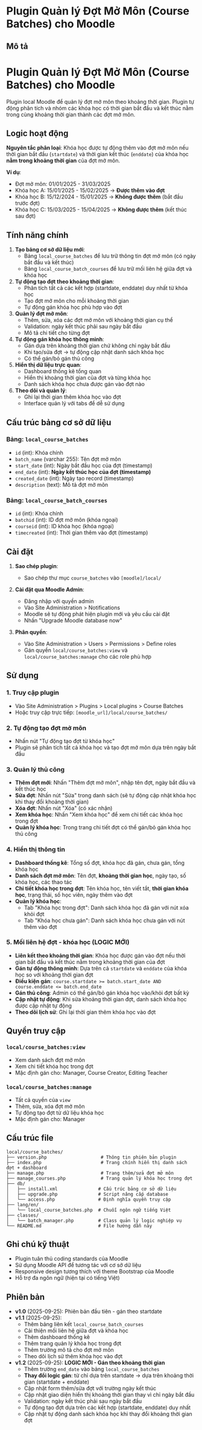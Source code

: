# Plugin Quản lý Đợt Mở Môn (Course Batches) cho Moodle

## Mô tả
# Plugin Quản lý Đợt Mở Môn (Course Batches) cho Moodle

Plugin local Moodle để quản lý đợt mở môn theo khoảng thời gian. Plugin tự động phân tích và nhóm các khóa học có thời gian bắt đầu và kết thúc nằm trong cùng khoảng thời gian thành các đợt mở môn.

## Logic hoạt động
**Nguyên tắc phân loại**: Khóa học được tự động thêm vào đợt mở môn nếu thời gian bắt đầu (`startdate`) và thời gian kết thúc (`enddate`) của khóa học **nằm trong khoảng thời gian** của đợt mở môn.

**Ví dụ**: 
- Đợt mở môn: 01/01/2025 - 31/03/2025
- Khóa học A: 15/01/2025 - 15/02/2025 → **Được thêm vào đợt**
- Khóa học B: 15/12/2024 - 15/01/2025 → **Không được thêm** (bắt đầu trước đợt)
- Khóa học C: 15/03/2025 - 15/04/2025 → **Không được thêm** (kết thúc sau đợt)

## Tính năng chính
1. **Tạo bảng cơ sở dữ liệu mới**: 
   - Bảng `local_course_batches` để lưu trữ thông tin đợt mở môn (có ngày bắt đầu và kết thúc)
   - Bảng `local_course_batch_courses` để lưu trữ mối liên hệ giữa đợt và khóa học
2. **Tự động tạo đợt theo khoảng thời gian**: 
   - Phân tích tất cả các kết hợp (startdate, enddate) duy nhất từ khóa học
   - Tạo đợt mở môn cho mỗi khoảng thời gian
   - Tự động gán khóa học phù hợp vào đợt
3. **Quản lý đợt mở môn**: 
   - Thêm, sửa, xóa các đợt mở môn với khoảng thời gian cụ thể
   - Validation: ngày kết thúc phải sau ngày bắt đầu
   - Mô tả chi tiết cho từng đợt
4. **Tự động gán khóa học thông minh**: 
   - Gán dựa trên khoảng thời gian chứ không chỉ ngày bắt đầu
   - Khi tạo/sửa đợt → tự động cập nhật danh sách khóa học
   - Có thể gán/bỏ gán thủ công
5. **Hiển thị dữ liệu trực quan**: 
   - Dashboard thống kê tổng quan
   - Hiển thị khoảng thời gian của đợt và từng khóa học
   - Danh sách khóa học chưa được gán vào đợt nào
6. **Theo dõi và quản lý**: 
   - Ghi lại thời gian thêm khóa học vào đợt
   - Interface quản lý với tabs để dễ sử dụng

## Cấu trúc bảng cơ sở dữ liệu

### Bảng: `local_course_batches`
- `id` (int): Khóa chính
- `batch_name` (varchar 255): Tên đợt mở môn
- `start_date` (int): Ngày bắt đầu học của đợt (timestamp)
- `end_date` (int): **Ngày kết thúc học của đợt (timestamp)**
- `created_date` (int): Ngày tạo record (timestamp)
- `description` (text): Mô tả đợt mở môn

### Bảng: `local_course_batch_courses`
- `id` (int): Khóa chính
- `batchid` (int): ID đợt mở môn (khóa ngoại)
- `courseid` (int): ID khóa học (khóa ngoại)
- `timecreated` (int): Thời gian thêm vào đợt (timestamp)

## Cài đặt

1. **Sao chép plugin**: 
   - Sao chép thư mục `course_batches` vào `[moodle]/local/`

2. **Cài đặt qua Moodle Admin**:
   - Đăng nhập với quyền admin
   - Vào Site Administration > Notifications
   - Moodle sẽ tự động phát hiện plugin mới và yêu cầu cài đặt
   - Nhấn "Upgrade Moodle database now"

3. **Phân quyền**:
   - Vào Site Administration > Users > Permissions > Define roles
   - Gán quyền `local/course_batches:view` và `local/course_batches:manage` cho các role phù hợp

## Sử dụng

### 1. Truy cập plugin
- Vào Site Administration > Plugins > Local plugins > Course Batches
- Hoặc truy cập trực tiếp: `[moodle_url]/local/course_batches/`

### 2. Tự động tạo đợt mở môn
- Nhấn nút "Tự động tạo đợt từ khóa học"
- Plugin sẽ phân tích tất cả khóa học và tạo đợt mở môn dựa trên ngày bắt đầu

### 3. Quản lý thủ công
- **Thêm đợt mới**: Nhấn "Thêm đợt mở môn", nhập tên đợt, ngày bắt đầu và kết thúc học
- **Sửa đợt**: Nhấn nút "Sửa" trong danh sách (sẽ tự động cập nhật khóa học khi thay đổi khoảng thời gian)
- **Xóa đợt**: Nhấn nút "Xóa" (có xác nhận)
- **Xem khóa học**: Nhấn "Xem khóa học" để xem chi tiết các khóa học trong đợt
- **Quản lý khóa học**: Trong trang chi tiết đợt có thể gán/bỏ gán khóa học thủ công

### 4. Hiển thị thông tin
- **Dashboard thống kê**: Tổng số đợt, khóa học đã gán, chưa gán, tổng khóa học
- **Danh sách đợt mở môn**: Tên đợt, **khoảng thời gian học**, ngày tạo, số khóa học, các thao tác
- **Chi tiết khóa học trong đợt**: Tên khóa học, tên viết tắt, **thời gian khóa học**, trạng thái, số học viên, ngày thêm vào đợt
- **Quản lý khóa học**: 
  - Tab "Khóa học trong đợt": Danh sách khóa học đã gán với nút xóa khỏi đợt
  - Tab "Khóa học chưa gán": Danh sách khóa học chưa gán với nút thêm vào đợt

### 5. Mối liên hệ đợt - khóa học (LOGIC MỚI)
- **Liên kết theo khoảng thời gian**: Khóa học được gán vào đợt nếu thời gian bắt đầu và kết thúc nằm trong khoảng thời gian của đợt
- **Gán tự động thông minh**: Dựa trên cả `startdate` và `enddate` của khóa học so với khoảng thời gian đợt
- **Điều kiện gán**: `course.startdate >= batch.start_date AND course.enddate <= batch.end_date`
- **Gán thủ công**: Admin có thể gán/bỏ gán khóa học vào/khỏi đợt bất kỳ
- **Cập nhật tự động**: Khi sửa khoảng thời gian đợt, danh sách khóa học được cập nhật tự động
- **Theo dõi lịch sử**: Ghi lại thời gian thêm khóa học vào đợt

## Quyền truy cập

### `local/course_batches:view`
- Xem danh sách đợt mở môn
- Xem chi tiết khóa học trong đợt
- Mặc định gán cho: Manager, Course Creator, Editing Teacher

### `local/course_batches:manage`
- Tất cả quyền của `view`
- Thêm, sửa, xóa đợt mở môn
- Tự động tạo đợt từ dữ liệu khóa học
- Mặc định gán cho: Manager

## Cấu trúc file

```
local/course_batches/
├── version.php                    # Thông tin phiên bản plugin
├── index.php                      # Trang chính hiển thị danh sách đợt + dashboard
├── manage.php                     # Trang thêm/sửa đợt mở môn
├── manage_courses.php             # Trang quản lý khóa học trong đợt
├── db/
│   ├── install.xml               # Cấu trúc bảng cơ sở dữ liệu
│   ├── upgrade.php               # Script nâng cấp database
│   └── access.php                # Định nghĩa quyền truy cập
├── lang/en/
│   └── local_course_batches.php  # Chuỗi ngôn ngữ tiếng Việt
├── classes/
│   └── batch_manager.php         # Class quản lý logic nghiệp vụ
└── README.md                     # File hướng dẫn này
```

## Ghi chú kỹ thuật

- Plugin tuân thủ coding standards của Moodle
- Sử dụng Moodle API để tương tác với cơ sở dữ liệu
- Responsive design tương thích với theme Bootstrap của Moodle
- Hỗ trợ đa ngôn ngữ (hiện tại có tiếng Việt)

## Phiên bản
- **v1.0** (2025-09-25): Phiên bản đầu tiên - gán theo startdate
- **v1.1** (2025-09-25): 
  - Thêm bảng liên kết `local_course_batch_courses`
  - Cải thiện mối liên hệ giữa đợt và khóa học
  - Thêm dashboard thống kê
  - Thêm trang quản lý khóa học trong đợt
  - Thêm trường mô tả cho đợt mở môn
  - Theo dõi lịch sử thêm khóa học vào đợt
- **v1.2** (2025-09-25): **LOGIC MỚI - Gán theo khoảng thời gian**
  - Thêm trường `end_date` vào bảng `local_course_batches`
  - **Thay đổi logic gán**: từ chỉ dựa trên startdate → dựa trên khoảng thời gian (startdate + enddate)
  - Cập nhật form thêm/sửa đợt với trường ngày kết thúc
  - Cập nhật giao diện hiển thị khoảng thời gian thay vì chỉ ngày bắt đầu
  - Validation: ngày kết thúc phải sau ngày bắt đầu
  - Tự động tạo đợt dựa trên các kết hợp (startdate, enddate) duy nhất
  - Cập nhật tự động danh sách khóa học khi thay đổi khoảng thời gian đợt